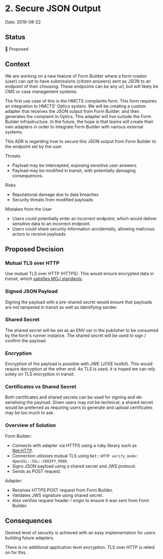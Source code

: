 # 2. Secure JSON Output

Date: 2019-08-22

## Status

🤔 Proposed

## Context

We are working on a new feature of Form Builder where a form creator (user) can
opt to have submissions (citizen answers) sent as JSON to an endpoint of their choosing.
These endpoints can be any url, but will likely be CMS or case management systems.

The first use case of this is the HMCTS complaints form. This form requires an
integration to HMCTS' Optics system. We will be creating a custom adapter that receives
the JSON output from Form Builder, and then generates the complaint in Optics. This
adapter will live outside the Form Builder infrastructure. In the future, the hope
is that teams will create their own adapters in order to integrate Form Builder
with various external systems.

This ADR is regarding how to secure this JSON output from Form Builder to the
endpoint set by the user.

Threats
- Payload may be intercepted, exposing sensitive user answers.
- Payload may be modified in transit, with potentially damaging consequences.

Risks
- Reputational damage due to data breaches
- Security threats from modified payloads

Mistakes from the User
- Users could potentially enter an incorrect endpoint, which would deliver sensitive
data to an incorrect endpoint.
- Users could share security information accidentally, allowing malicious actors
to receive payloads.

## Proposed Decision

### Mutual TLS over HTTP
Use mutual TLS over HTTP (HTTPS). This would ensure
encrypted data in transit, which [satisfies MOJ standards](https://ministryofjustice.github.io/security-guidance/standards/cryptography/#cryptography).

### Signed JSON Payload
Signing the payload with a pre-shared secret would ensure that payloads are not
tampered in transit as well as identifying sender.

### Shared Secret
The shared secret will be set as an ENV var in the publisher to be consumed by
the form's runner instance. The shared secret will be used to sign / confirm
the payload.

### Encryption
Encryption of the payload is possible with JWE (JOSE toolkit). This would require
decryption at the other end. As TLS is used, it is hoped we can rely solely on TLS
encryption in transit.

### Certificates vs Shared Secret
Both certificates and shared secrets can be used for signing and de-serialising the payload.
Given users may not be technical, a shared secret would be preferred as requiring users
to generate and upload certificates may be too much to ask.


### Overview of Solution

Form Builder:
- Connects with adapter via HTTPS using a ruby library such as [Net:HTTP](https://ruby-doc.org/stdlib-2.6.3/libdoc/net/http/rdoc/Net/HTTP.html).
- Connection utlisises mutual TLS using `Net::HTTP verify_mode: OpenSSL::SSL::VERIFY_PEER`.
- Signs JSON payload using a shared secret and JWS protocol.
- Sends as POST request.

Adapter:
- Receives HTTPS POST request from Form Builder.
- Validates JWS signature using shared secret.
- Also verifies request header / origin to ensure it was sent from Form Builder.

## Consequences

Desired level of security is achieved with an easy implementation for users building
future adapters.

There is no additional application level encryption. TLS over HTTP is relied on for this.
